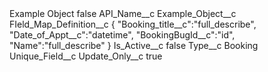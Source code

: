 <?xml version="1.0" encoding="UTF-8"?>
<CustomMetadata xmlns="http://soap.sforce.com/2006/04/metadata" xmlns:xsi="http://www.w3.org/2001/XMLSchema-instance" xmlns:xsd="http://www.w3.org/2001/XMLSchema">
    <label>Example Object</label>
    <protected>false</protected>
    <values>
        <field>API_Name__c</field>
        <value xsi:type="xsd:string">Example_Object__c</value>
    </values>
    <values>
        <field>FIeld_Map_Definition__c</field>
        <value xsi:type="xsd:string">{ 
&quot;Booking_title__c&quot;:&quot;full_describe&quot;, 
&quot;Date_of_Appt__c&quot;:&quot;datetime&quot;,
&quot;BookingBugId__c&quot;:&quot;id&quot;,
&quot;Name&quot;:&quot;full_describe&quot;
}</value>
    </values>
    <values>
        <field>Is_Active__c</field>
        <value xsi:type="xsd:boolean">false</value>
    </values>
    <values>
        <field>Type__c</field>
        <value xsi:type="xsd:string">Booking</value>
    </values>
    <values>
        <field>Unique_Field__c</field>
        <value xsi:nil="true"/>
    </values>
    <values>
        <field>Update_Only__c</field>
        <value xsi:type="xsd:boolean">true</value>
    </values>
</CustomMetadata>
